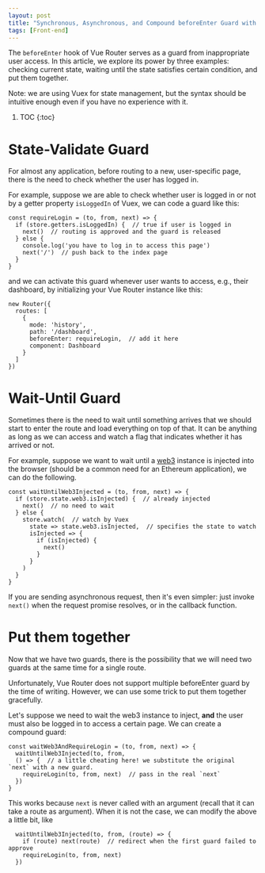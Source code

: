 ```yaml
---
layout: post
title: "Synchronous, Asynchronous, and Compound beforeEnter Guard with Vue Router"
tags: [Front-end]
---
```


The `beforeEnter` hook of Vue Router serves as a guard from inappropriate user access. In this article, we explore its power by three examples: checking current state, waiting until the state satisfies certain condition, and put them together.

Note: we are using Vuex for state management, but the syntax should be intuitive enough even if you have no experience with it.

1. TOC
{:toc}

# State-Validate Guard

For almost any application, before routing to a new, user-specific page, there is the need to check whether the user has logged in.

For example, suppose we are able to check whether user is logged in or not by a getter property `isLoggedIn` of Vuex, we can code a guard like this:

```
const requireLogin = (to, from, next) => {
  if (store.getters.isLoggedIn) {  // true if user is logged in
    next()  // routing is approved and the guard is released 
  } else {
    console.log('you have to log in to access this page')
    next('/')  // push back to the index page
  }
}
```

and we can activate this guard whenever user wants to access, e.g., their dashboard, by initializing your Vue Router instance like this:

```
new Router({
  routes: [
	{
      mode: 'history',
      path: '/dashboard',
      beforeEnter: requireLogin,  // add it here
      component: Dashboard
    }
  ]
})
```

# Wait-Until Guard

Sometimes there is the need to wait until something arrives that we should start to enter the route and load everything on top of that. 
It can be anything as long as we can access and watch a flag that indicates whether it has arrived or not.

For example, suppose we want to wait until a [web3](https://github.com/ethereum/web3.js/) instance is injected into the browser (should be a common need for an Ethereum application), we can do the following.

```
const waitUntilWeb3Injected = (to, from, next) => {
  if (store.state.web3.isInjected) {  // already injected
    next()  // no need to wait
  } else {
    store.watch(  // watch by Vuex
      state => state.web3.isInjected,  // specifies the state to watch
      isInjected => {
        if (isInjected) {
          next()
        }
      }
    )
  }
}
```

If you are sending asynchronous request, then it's even simpler: just invoke `next()` when the request promise resolves, or in the callback function.

# Put them together

Now that we have two guards, there is the possibility that we will need two guards at the same time for a single route.

Unfortunately, Vue Router does not support multiple beforeEnter guard by the time of writing. However, we can use some trick to put them together gracefully. 

Let's suppose we need to wait the web3 instance to inject, **and** the user must also be logged in to access a certain page. We can create a compound guard:

```
const waitWeb3AndRequireLogin = (to, from, next) => {
  waitUntilWeb3Injected(to, from, 
  () => {  // a little cheating here! we substitute the original `next` with a new guard.
    requireLogin(to, from, next)  // pass in the real `next`
  })
}
```

This works because `next` is never called with an argument (recall that it can take a route as argument). When it is not the case, we can modify the above a little bit, like

```
  waitUntilWeb3Injected(to, from, (route) => {  
    if (route) next(route)  // redirect when the first guard failed to approve
    requireLogin(to, from, next)
  })
```

